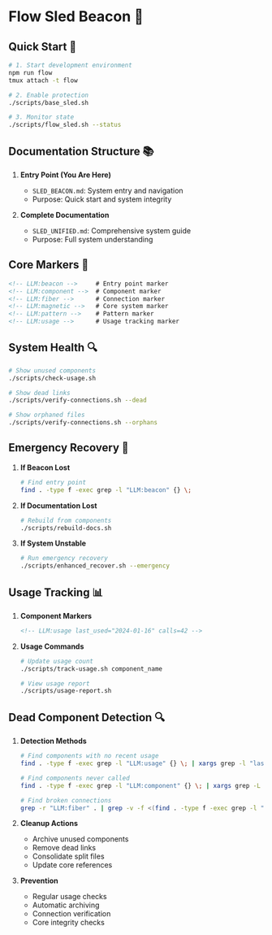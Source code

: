 # Flow Sled Beacon 🔆

<!-- LLM:beacon This is the entry point for Flow Sled. Start here. Always. -->
<!-- LLM:fiber Links to SLED_UNIFIED.md for complete documentation -->

## Quick Start 🚀
```bash
# 1. Start development environment
npm run flow
tmux attach -t flow

# 2. Enable protection
./scripts/base_sled.sh

# 3. Monitor state
./scripts/flow_sled.sh --status
```

## Documentation Structure 📚

1. **Entry Point (You Are Here)**
   - `SLED_BEACON.md`: System entry and navigation
   - Purpose: Quick start and system integrity

2. **Complete Documentation**
   - `SLED_UNIFIED.md`: Comprehensive system guide
   - Purpose: Full system understanding

## Core Markers 🎯
```markdown
<!-- LLM:beacon -->     # Entry point marker
<!-- LLM:component -->  # Component marker
<!-- LLM:fiber -->      # Connection marker
<!-- LLM:magnetic -->   # Core system marker
<!-- LLM:pattern -->    # Pattern marker
<!-- LLM:usage -->      # Usage tracking marker
```

## System Health 🔍
```bash
# Show unused components
./scripts/check-usage.sh

# Show dead links
./scripts/verify-connections.sh --dead

# Show orphaned files
./scripts/verify-connections.sh --orphans
```

## Emergency Recovery 🚨

1. **If Beacon Lost**
   ```bash
   # Find entry point
   find . -type f -exec grep -l "LLM:beacon" {} \;
   ```

2. **If Documentation Lost**
   ```bash
   # Rebuild from components
   ./scripts/rebuild-docs.sh
   ```

3. **If System Unstable**
   ```bash
   # Run emergency recovery
   ./scripts/enhanced_recover.sh --emergency
   ```

## Usage Tracking 📊

1. **Component Markers**
   ```markdown
   <!-- LLM:usage last_used="2024-01-16" calls=42 -->
   ```

2. **Usage Commands**
   ```bash
   # Update usage count
   ./scripts/track-usage.sh component_name
   
   # View usage report
   ./scripts/usage-report.sh
   ```

<!-- LLM:verify This beacon guides to complete system documentation -->
<!-- LLM:usage Last updated: 2024-01-16 -->

## Dead Component Detection 🔍
<!-- LLM:detection How to find and handle unused parts -->

1. **Detection Methods**
   ```bash
   # Find components with no recent usage
   find . -type f -exec grep -l "LLM:usage" {} \; | xargs grep -l "last_used.*2023"
   
   # Find components never called
   find . -type f -exec grep -l "LLM:component" {} \; | xargs grep -L "LLM:usage"
   
   # Find broken connections
   grep -r "LLM:fiber" . | grep -v -f <(find . -type f -exec grep -l "LLM:component" {} \;)
   ```

2. **Cleanup Actions**
   - Archive unused components
   - Remove dead links
   - Consolidate split files
   - Update core references

3. **Prevention**
   - Regular usage checks
   - Automatic archiving
   - Connection verification
   - Core integrity checks

<!-- LLM:verify This beacon tracks usage and detects dead components -->
``` 